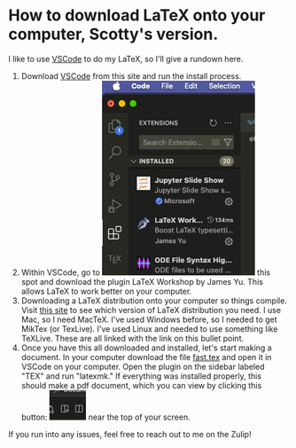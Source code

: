 # How to download LaTeX onto your computer, Scotty's version. 

I like to use [VSCode](https://code.visualstudio.com/download) to do my LaTeX, so I'll give a rundown here. 

1. Download [VSCode](https://code.visualstudio.com/download) from this site and run the install process. 
2. Within VSCode, go to ![image of VSCode](image.png) this spot and download the plugin LaTeX Workshop by James Yu. This allows LaTeX to work better on your computer. 
3. Downloading a LaTeX distribution onto your computer so things compile. Visit [this site](https://www.latex-project.org/get/) to see which version of LaTeX distribution you need. I use Mac, so I need MacTeX. I've used Windows before, so I needed to get MikTex (or TexLive). I've used Linux and needed to use something like TeXLive. These are all linked with the link on this bullet point. 
4. Once you have this all downloaded and installed, let's start making a document. In your computer download the file [fast.tex](fast.tex) and open it in VSCode on your computer. Open the plugin on the sidebar labeled "TEX" and run "latexmk." If everything was installed properly, this should make a pdf document, which  you can view by clicking this button: ![button click](image-1.png) near the top of your screen. 

If you run into any issues, feel free to reach out to me on the Zulip!